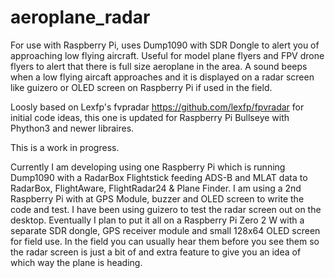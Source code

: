 # aeroplane_radar
For use with Raspberry Pi, uses Dump1090 with SDR Dongle to alert you of approaching low flying aircraft. Useful for model plane flyers and FPV drone flyers to alert that there is full size aeroplane in the area. A sound beeps when a low flying aircaft approaches and it is displayed on a radar screen like guizero or OLED screen on Raspberry Pi if used in the field.

Loosly based on Lexfp's fvpradar https://github.com/lexfp/fpvradar for initial code ideas, this one is updated for Raspberry Pi Bullseye with Phython3 and newer libraires.

This is a work in progress. 

Currently I am developing using one Raspberry Pi which is running Dump1090 with a RadarBox Flightstick feeding ADS-B and MLAT data to RadarBox, FlightAware, FlightRadar24 & Plane Finder. I am using a 2nd Raspberry Pi with at GPS Module, buzzer and OLED screen to write the code and test.  I have been using guizero to test the radar screen out on the desktop. Eventually I plan to put it all on a Raspberry Pi Zero 2 W with a separate SDR dongle, GPS receiver module and small 128x64 OLED screen for field use. In the field you can usually hear them before you see them so the radar screen is just a bit of and extra feature to give you an idea of which way the plane is heading.
